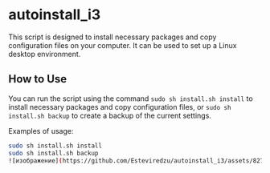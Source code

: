 # autoinstall_i3

This script is designed to install necessary packages and copy configuration files on your computer. It can be used to set up a Linux desktop environment.

## How to Use

You can run the script using the command `sudo sh install.sh install` to install necessary packages and copy configuration files, or `sudo sh install.sh backup` to create a backup of the current settings.

Examples of usage:
```bash
sudo sh install.sh install
sudo sh install.sh backup
![изображение](https://github.com/Esteviredzu/autoinstall_i3/assets/82750197/f581e0e4-b358-454e-9dbe-a5155496b198)
